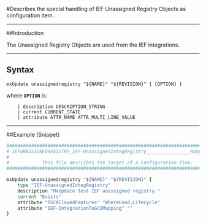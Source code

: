 <!--
 *
 *  This file is part of MxUpdate <http://www.mxupdate.org>.
 *
 *  MxUpdate is a deployment tool for a PLM platform to handle
 *  administration objects as single update files (configuration item).
 *
 *  Copyright (C) 2008-2016 The MxUpdate Team
 *
 *  The Manual of MxUpdate is licensed under a CC BY-NC-SA 4.0 license
 *  (Creative Commons Attribution-NonCommercial-ShareAlike 4.0 
 *  International 4.0 license).
 *
 *  You should have received a copy of the license along with this
 *  work. If not, see <http://creativecommons.org/licenses/by-nc-sa/4.0/>.
 *
-->

#Describes the special handling of IEF Unassigned Registry Objects as configuration item.

----
##Introduction

The Unassigned Registry Objects are used from the IEF integrations.

----
## Syntax
```
mxUpdate unassignedregistry "${NAME}" "${REVISION}" { [OPTION] }
```
where **`OPTION`** is:
```
    | description DESCRIPTION_STRING
    | current CURRENT_STATE
    | attribute ATTR_NAME ATTR_MULTI_LINE_VALUE
```

----
##Example (Snippet)
```TCL
################################################################################
# IEFUNASSIGNEDREGISTRY_IEF-UnassignedIntegRegistry________________MxUpdateTest________-.mxu
#
#            This file describes the target of a Configuration Item.
################################################################################

mxUpdate unassignedregistry "${NAME}" "${REVISION}" {
    type "IEF-UnassignedIntegRegistry"
    description "MxUpdate Test IEF unassigned registry."
    current "Exists"
    attribute "DSCAllowedFeatures" "WhereUsed,Lifecycle"
    attribute "IEF-IntegrationToGCOMapping" ""
}
```
